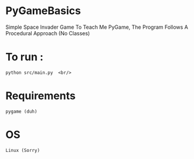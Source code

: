 # PyGameBasics
Simple Space Invader Game To Teach Me PyGame, The Program Follows A Procedural Approach (No Classes) <br/>

# To run :  <br/>
    python src/main.py  <br/>

# Requirements
    pygame (duh)

# OS 
    Linux (Sorry)